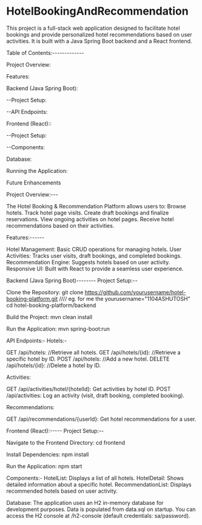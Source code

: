 # HotelBookingAndRecommendation

This project is a full-stack web application designed to facilitate hotel bookings and provide personalized hotel recommendations based on user activities. It is built with a Java Spring Boot backend and a React frontend.

Table of Contents:-------------

Project Overview:

Features:

Backend (Java Spring Boot):

--Project Setup:

--API Endpoints:

Frontend (React)::

--Project Setup:

--Components:

Database:

Running the Application:

Future Enhancements


Project Overview:---

The Hotel Booking & Recommendation Platform allows users to:
Browse hotels.
Track hotel page visits.
Create draft bookings and finalize reservations.
View ongoing activities on hotel pages.
Receive hotel recommendations based on their activities.


Features:------

Hotel Management: Basic CRUD operations for managing hotels.
User Activities: Tracks user visits, draft bookings, and completed bookings.
Recommendation Engine: Suggests hotels based on user activity.
Responsive UI: Built with React to provide a seamless user experience.

Backend (Java Spring Boot)--------
Project Setup:--

Clone the Repository:
git clone https://github.com/yourusername/hotel-booking-platform.git  //// eg. for me the yourusername="1104ASHUTOSH"
cd hotel-booking-platform/backend

Build the Project:
mvn clean install

Run the Application:
mvn spring-boot:run

API Endpoints:-
Hotels:-

GET /api/hotels:           //Retrieve all hotels.
GET /api/hotels/{id}:       //Retrieve a specific hotel by ID.
POST /api/hotels:             //Add a new hotel.
DELETE /api/hotels/{id}:        //Delete a hotel by ID.

Activities:

GET /api/activities/hotel/{hotelId}: Get activities by hotel ID.
POST /api/activities: Log an activity (visit, draft booking, completed booking).

Recommendations:

GET /api/recommendations/{userId}: Get hotel recommendations for a user.





Frontend (React):-----
Project Setup:--

Navigate to the Frontend Directory:
cd frontend

Install Dependencies:
npm install

Run the Application:
npm start

Components:-
HotelList: Displays a list of all hotels.
HotelDetail: Shows detailed information about a specific hotel.
RecommendationList: Displays recommended hotels based on user activity.

Database:
The application uses an H2 in-memory database for development purposes.
Data is populated from data.sql on startup.
You can access the H2 console at /h2-console (default credentials: sa/password).
